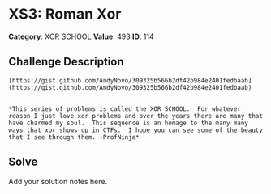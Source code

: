 # XS3: Roman Xor
**Category**: XOR SCHOOL
**Value**: 493
**ID**: 114

## Challenge Description
```
[https://gist.github.com/AndyNovo/309325b566b2df42b984e2401fedbaab](https://gist.github.com/AndyNovo/309325b566b2df42b984e2401fedbaab)


*This series of problems is called the XOR SCHOOL.  For whatever reason I just love xor problems and over the years there are many that have charmed my soul.  This sequence is an homage to the many many ways that xor shows up in CTFs.  I hope you can see some of the beauty that I see through them. -ProfNinja*
```

## Solve
Add your solution notes here.
